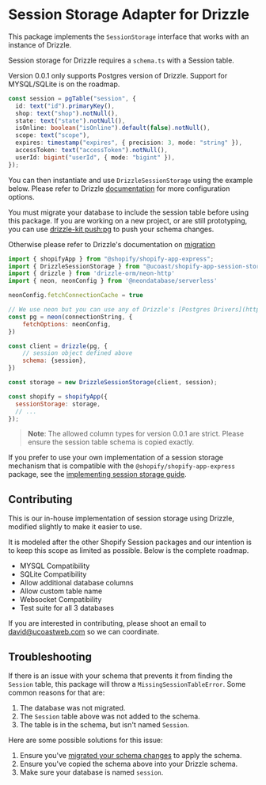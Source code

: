 # Session Storage Adapter for Drizzle

This package implements the `SessionStorage` interface that works with an instance of Drizzle.

Session storage for Drizzle requires a `schema.ts` with a Session table. 

Version 0.0.1 only supports Postgres version of Drizzle. Support for MYSQL/SQLite is on the roadmap.

```ts
const session = pgTable("session", {
  id: text("id").primaryKey(),
  shop: text("shop").notNull(),
  state: text("state").notNull(),
  isOnline: boolean("isOnline").default(false).notNull(),
  scope: text("scope"),
  expires: timestamp("expires", { precision: 3, mode: "string" }),
  accessToken: text("accessToken").notNull(),
  userId: bigint("userId", { mode: "bigint" }),
});
```

You can then instantiate and use `DrizzleSessionStorage` using the example below. Please refer to Drizzle [documentation](https://orm.drizzle.team/docs/get-started-postgresql) for more configuration options.

You must migrate your database to include the session table before using this package. If you are working on a new project, or are still prototyping, you can use [drizzle-kit push:pg](https://orm.drizzle.team/kit-docs/commands#prototype--push) to push your schema changes.

Otherwise please refer to Drizzle's documentation on [migration](https://orm.drizzle.team/kit-docs/commands#generate-migrations)

```js
import { shopifyApp } from "@shopify/shopify-app-express";
import { DrizzleSessionStorage } from "@ucoast/shopify-app-session-storage-drizzle";
import { drizzle } from 'drizzle-orm/neon-http'
import { neon, neonConfig } from '@neondatabase/serverless'

neonConfig.fetchConnectionCache = true

// We use neon but you can use any of Drizzle's [Postgres Drivers](https://orm.drizzle.team/docs/get-started-postgresql)
const pg = neon(connectionString, {
    fetchOptions: neonConfig,
})

const client = drizzle(pg, {
    // session object defined above
    schema: {session},
})

const storage = new DrizzleSessionStorage(client, session);

const shopify = shopifyApp({
  sessionStorage: storage,
  // ...
});
```

> **Note**: The allowed column types for version 0.0.1 are strict. Please ensure the session table schema is copied exactly.

If you prefer to use your own implementation of a session storage mechanism that is compatible with the `@shopify/shopify-app-express` package, see the [implementing session storage guide](https://github.com/Shopify/shopify-app-js/blob/main/packages/shopify-app-session-storage/implementing-session-storage.md).


## Contributing

This is our in-house implementation of session storage using Drizzle, modified slightly to make it easier to use. 

It is modeled after the other Shopify Session packages and our intention is to keep this scope as limited as possible. Below is the complete roadmap.

- MYSQL Compatibility
- SQLite Compatibility
- Allow additional database columns
- Allow custom table name
- Websocket Compatibility
- Test suite for all 3 databases

If you are interested in contributing, please shoot an email to david@ucoastweb.com so we can coordinate.


## Troubleshooting

If there is an issue with your schema that prevents it from finding the `Session` table, this package will throw a `MissingSessionTableError`.
Some common reasons for that are:

1. The database was not migrated.
1. The `Session` table above was not added to the schema.
1. The table is in the schema, but isn't named `Session`.

Here are some possible solutions for this issue:

1. Ensure you've [migrated your schema changes](https://orm.drizzle.team/kit-docs/commands#generate-migrations) to apply the schema.
1. Ensure you've copied the schema above into your Drizzle schema.
1. Make sure your database is named `session`.
